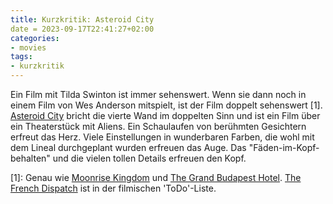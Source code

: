```yaml
---
title: Kurzkritik: Asteroid City
date = 2023-09-17T22:41:27+02:00
categories:
- movies
tags:
- kurzkritik
---
```


Ein Film mit Tilda Swinton ist immer sehenswert.
Wenn sie dann noch in einem Film von Wes Anderson mitspielt, ist der Film doppelt sehenswert [1].
[Asteroid City](https://www.imdb.com/title/tt14230388/) bricht die vierte Wand im doppelten Sinn und ist ein Film über ein Theaterstück mit Aliens.
Ein Schaulaufen von berühmten Gesichtern erfreut das Herz.
Viele Einstellungen in wunderbaren Farben, die wohl mit dem Lineal durchgeplant wurden erfreuen das Auge.
Das "Fäden-im-Kopf-behalten" und die vielen tollen Details erfreuen den Kopf.

[1]: Genau wie [Moonrise Kingdom](https://www.imdb.com/title/tt1748122/) und [The Grand Budapest Hotel](https://www.imdb.com/title/tt2278388/). [The French Dispatch](https://www.imdb.com/title/tt8847712/) ist in der filmischen 'ToDo'-Liste.